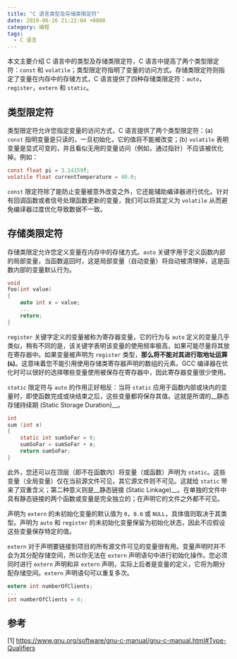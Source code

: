 ```yaml
---
title: "C 语言类型及存储类限定符"
date: 2019-06-26 21:22:04 +0800
category: 编程
tags:
  - C 语言
---
```


本文主要介绍 C 语言中的类型及存储类限定符，C 语言中提高了两个类型限定符：`const` 和 `volatile`；类型限定符指明了变量的访问方式。存储类限定符则指定了变量在内存中的存储方式，C 语言提供了四种存储类限定符：`auto`，`register`，`extern` 和 `static`。

<!-- more -->

## 类型限定符

类型限定符允许您指定变量的访问方式，C 语言提供了两个类型限定符：(a) `const` 指明变量是只读的，一旦初始化，它的值将不能被改变；(b) `volatile` 表明变量是显式可变的，并且看似无用的变量访问（例如，通过指针）不应该被优化掉。例如：

``` C
const float pi = 3.14159f;
volatile float currentTemperature = 40.0;
```

`const` 限定符除了能防止变量被意外改变之外，它还能辅助编译器进行优化。针对有回调函数或者信号处理函数更新的变量，我们可以将其定义为 `volatile` 从而避免编译器过度优化导致数据不一致。

## 存储类限定符

存储类限定允许您定义变量在内存中的存储方式。`auto` 关键字用于定义函数内部的局部变量，当函数返回时，这是局部变量（自动变量）将自动被清理掉，这是函数内部的变量默认行为。

``` C
void
foo(int value)
{
    auto int x = value;
    ...
    return;
}
```

`register` 关键字定义的变量被称为寄存器变量，它的行为与 `auto` 定义的变量几乎类似，稍有不同的是，该关键字表明该变量的使用频率极高，如果可能尽量将其放在寄存器中。如果变量被声明为 `register` 类型，__那么将不能对其进行取地址运算 (`&`)__。这意味着您不能引用使用存储类寄存器声明的数组的元素。GCC 编译器在优化时可以很好的选择哪些变量使用被保存在寄存器中，因此寄存器变量很少使用。

`static` 限定符与 `auto` 的作用正好相反：当将 `static` 应用于函数内部或块内的变量时，即使函数完成或块结束之后，这些变量都将保存其值。这就是所谓的__静态存储持续期 (Static Storage Duration)__。

``` C
int
sum (int x)
{
    static int sumSoFar = 0;
    sumSoFar = sumSoFar + x;
    return sumSoFar;
}
```

此外，您还可以在顶层（即不在函数内）将变量（或函数）声明为 `static`。这些变量（全局变量）仅在当前源文件可见，其它源文件则不可见。这就给 `static` 带来了双重含义；第二种意义则是__静态链接 (Static Linkage)__。在单独的文件中具有静态链接的两个函数或变量是完全独立的；在声明它的文件之外都不可见。

声明为 `extern` 的未初始化变量的默认值为 `0`，`0.0` 或 `NULL`，具体值则取决于其类型。声明为 `auto` 和 `register` 的未初始化变量保留为初始化状态，因此不应假设这些变量保存特定的值。

`extern` 对于声明要链接到项目的所有源文件可见的变量很有用。变量声明时并不会为其分配存储空间，所以你无法在 `extern` 声明语句中进行初始化操作。您必须同时进行 `extern` 声明和非 `extern` 声明，实际上后者是变量的定义，它将为期分配存储空间。`extern` 声明语句可以重复多次。

``` C
extern int numberOfClients;
...
int numberOfClients = 4;
```

## 参考

[1] https://www.gnu.org/software/gnu-c-manual/gnu-c-manual.html#Type-Qualifiers
